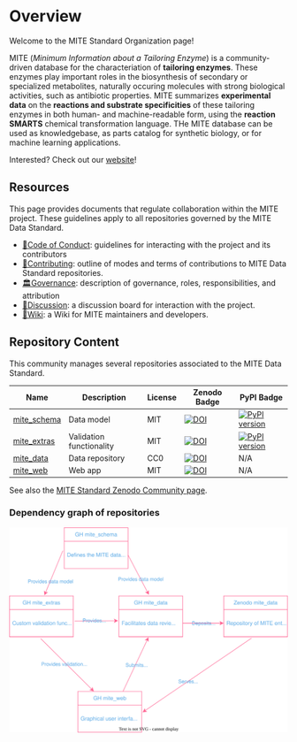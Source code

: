 # Overview

Welcome to the MITE Standard Organization page!

MITE (*Minimum Information about a Tailoring Enzyme*) is a community-driven database for the characteriation of **tailoring enzymes**.
These enzymes play important roles in the biosynthesis of secondary or specialized metabolites, naturally occuring molecules with strong biological activities, such as antibiotic properties.
MITE summarizes **experimental data** on the **reactions and substrate specificities** of these tailoring enzymes in both human- and machine-readable form, using the **reaction SMARTS** chemical transformation language.
THe MITE database can be used as knowledgebase, as parts catalog for synthetic biology, or for machine learning applications.

Interested? Check out our [website](https://mite.bioinformatics.nl/)!

## Resources

This page provides documents that regulate collaboration within the MITE project.
These guidelines apply to all repositories governed by the MITE Data Standard.

- [📜Code of Conduct](../CODE_OF_CONDUCT.md): guidelines for interacting with the project and its contributors
- [🤝Contributing](../CONTRIBUTING.md): outline of modes and terms of contributions to MITE Data Standard repositories.
- [🏛Governance](../GOVERNANCE.md): description of governance, roles, responsibilities, and attribution
- [👥Discussion](https://github.com/orgs/mite-standard/discussions): a discussion board for interaction with the project.
- [📄Wiki](https://github.com/mite-standard/.github/wiki): a Wiki for MITE maintainers and developers.

## Repository Content

This community manages several repositories associated to the MITE Data Standard. 


| Name | Description | License | Zenodo Badge | PyPI Badge |
| ---- | ----------- | ---------- | ------------ | ---------- |
| [mite_schema](https://github.com/mite-standard/mite_schema) | Data model | MIT | [![DOI](https://zenodo.org/badge/838326204.svg)](https://zenodo.org/doi/10.5281/zenodo.13294150) | [![PyPI version](https://badge.fury.io/py/mite-schema.svg)](https://badge.fury.io/py/mite-schema) |
| [mite_extras](https://github.com/mite-standard/mite_extras) | Validation functionality | MIT | [![DOI](https://zenodo.org/badge/804997522.svg)](https://doi.org/10.5281/zenodo.13941745) | [![PyPI version](https://badge.fury.io/py/mite-extras.svg)](https://badge.fury.io/py/mite-extras) |
| [mite_data](https://github.com/mite-standard/mite_data) | Data repository | CC0 | [![DOI](https://zenodo.org/badge/834042284.svg)](https://zenodo.org/doi/10.5281/zenodo.13294303) | N/A |
| [mite_web](https://github.com/mite-standard/mite_web) | Web app | MIT | [![DOI](https://zenodo.org/badge/874302233.svg)](https://doi.org/10.5281/zenodo.14933931) | N/A | 


See also the [MITE Standard Zenodo Community page](https://zenodo.org/communities/mite-standard/).

### Dependency graph of repositories

![draw.io graph](./mite_standard_repo_dependency_graph.drawio.svg)

